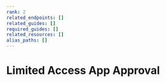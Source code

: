 ```yaml
---
rank: 2
related_endpoints: []
related_guides: []
required_guides: []
related_resources: []
alias_paths: []
---
```


# Limited Access App Approval